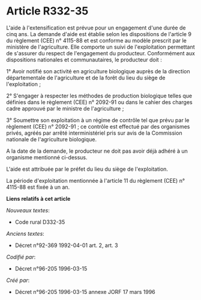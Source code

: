 # Article R332-35

L'aide à l'extensification est prévue pour un engagement d'une durée de cinq ans. La demande d'aide est établie selon les
dispositions de l'article 9 du règlement (CEE) n° 4115-88 et est conforme au modèle prescrit par le ministère de
l'agriculture. Elle comporte un suivi de l'exploitation permettant de s'assurer du respect de l'engagement du producteur.
Conformément aux dispositions nationales et communautaires, le producteur doit :

1° Avoir notifié son activité en agriculture biologique auprès de la direction départementale de l'agriculture et de la forêt
du lieu du siège de l'exploitation ;

2° S'engager à respecter les méthodes de production biologique telles que définies dans le règlement (CEE) n° 2092-91 ou dans
le cahier des charges cadre approuvé par le ministre de l'agriculture ;

3° Soumettre son exploitation à un régime de contrôle tel que prévu par le règlement (CEE) n° 2092-91 ; ce contrôle est
effectué par des organismes privés, agréés par arrêté interministériel pris sur avis de la Commission nationale de
l'agriculture biologique.

A la date de la demande, le producteur ne doit pas avoir déjà adhéré à un organisme mentionné ci-dessus.

L'aide est attribuée par le préfet du lieu du siège de l'exploitation.

La période d'exploitation mentionnée à l'article 11 du règlement (CEE) n° 4115-88 est fixée à un an.

**Liens relatifs à cet article**

_Nouveaux textes_:

  - Code rural D332-35

_Anciens textes_:

  - Décret n°92-369 1992-04-01 art. 2, art. 3

_Codifié par_:

  - Décret n°96-205 1996-03-15

_Créé par_:

  - Décret n°96-205 1996-03-15 annexe JORF 17 mars 1996
